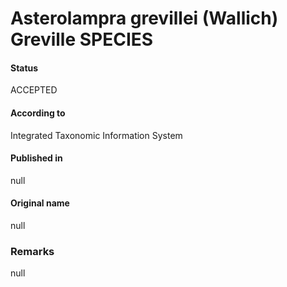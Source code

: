 Asterolampra grevillei (Wallich) Greville SPECIES
=======

#### Status
ACCEPTED

#### According to
Integrated Taxonomic Information System

#### Published in
null

#### Original name
null

### Remarks
null